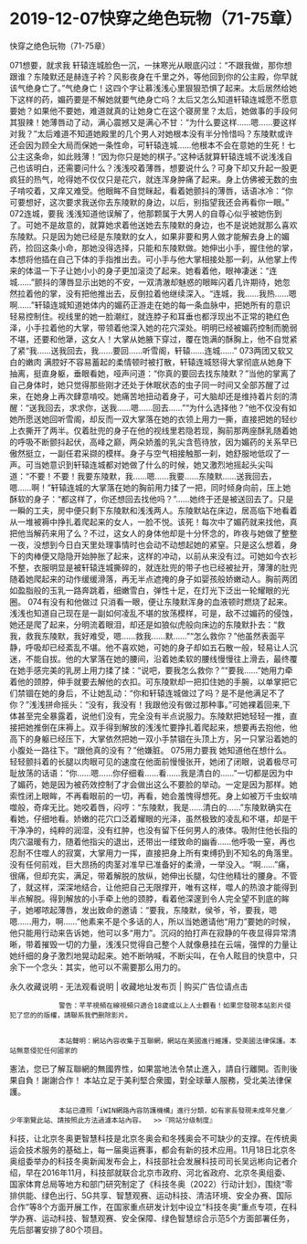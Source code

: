 # 2019-12-07快穿之绝色玩物（71-75章）



快穿之绝色玩物（71-75章）



 071想要，就求我   轩辕连城脸色一沉，一抹寒光从眼底闪过：“不跟我做，那你想跟谁？东陵默还是赫连子衿？风影夜身在千里之外，等他回到你的公主殿，你早就该气绝身亡了。”气绝身亡！这四个字让慕浅浅心里狠狠恐惧了起来。太后居然给她下这样的药，媚药要是不解她就要气绝身亡吗？太后又怎么知道轩辕连城愿不愿意要她？如果他不要她，难道就真的让她身亡在这个寝房里？太后，她做事的手段何其狠辣！她薄唇动了动，满心震撼又是满心不甘：“为什么要这样……嗯……要这样对我？”太后难道不知道她殿里的几个男人对她根本没有半分怜惜吗？东陵默或许还会因为顾全大局而保她一条性命，可轩辕连城……他根本不会在意她的生死！七公主这条命，如此贱薄！“因为你只是她的棋子。”这种话就算轩辕连城不说浅浅自己也该明白，还需要问什么？浅浅咬着薄唇，想要说什么？可身下却又升起一股更疯狂的热气，呛得她不仅仅只是花穴，就连浑身肿痛了起来。身上仿佛被无数的虫子啃咬着，又痒又难受。他眼眸不自觉眯起，看着她颤抖的薄唇，话语冰冷：“你可要想好，这次要求我送你去东陵默的身边，以后，别指望我还会再看你一眼。” 072连城，要我   浅浅知道他误解了，他那颗属于大男人的自尊心似乎被她伤到了。可她不是故意的，就算她求着他送她去东陵默的身边，也不是说她就那么喜欢东陵默。只是因为她已经是东陵默的女人，如果非要和男人做才能解去身上的媚药，捡回这条小命，那她没得选择，只能和东陵默做。她伸出小手，握住他的掌，本想将他插在自己下体的手指推出去。可小手与他大掌相接处那一刹，从他掌上传来的体温一下子让她小小的身子更加滚烫了起来。她看着他，眼神凄迷：“连城……”颤抖的薄唇显示出她的不安，一双清澈却魅惑的眼眸闪着几许期待，她忽然拉着他的掌，没有把他推出去，反倒拉着他继续深入。“连城，我……我热……嗯啊……”轩辕连城知道她体内的媚药正游走在她的每一条血脉中，把她所有的意识轻易控制住。视线里的她一脸潮红，就连脖子和耳垂也都浮现出不正常的艳红色泽，小手拉着他的大掌，带领着他深入她的花穴深处。明明已经被媚药控制而脆弱不堪，还要和他犟，这女人！大掌从她腋下穿过，覆在饱满的酥胸上，他不自觉紧了紧“我……送我回去，我……要回……听雪阁，轩辕……连城……”	 073两团又软又白的嫩肉   满腔好不容易蓄起的柔情顿时被打散，轩辕连城怒得大掌彻底从她身下抽离，挺直身躯，垂眼看她，哑声问道：“你真的要回去找东陵默？”当他的掌离了自己身体时，她只觉得那些刚才还处于休眠状态的虫子同一时间又全部苏醒了过来，在她身上再次肆意啃咬。她痛苦地扭动着身子，可大脑却还是维持着片刻的清醒：“送我回去，求求你，送我……嗯……回去……”“为什么选择他？”他不仅没有如她所愿送她回听雪阁，却反而一双大掌落在她的衣领上用力一撕，直接把她的轻纱上衣撕开了两半。仅着肚兜的身子在他的视线里若隐若现，胸前那两座酥乳随着她的呼吸不断颤抖起伏，高峰之巅，两朵娇羞的乳尖含苞待放，因为媚药的关系早已傲然挺立，一副任君采撷的模样。身子与空气相接触那一刹，她舒服地低叹了一声。可当她意识到轩辕连城都对她做了什么的时候，她又激烈地摇起头尖叫道：“不要！不要！我要东陵默，我……嗯……我要……东陵默……送我回去，嗯……啊！”轩辕连城的大掌落在她的胸前用力揉了一把，同时倾身向前，压上她酥软的身子：“都这样了，你还想回去找他吗？”……她终于还是被送回去了。只是一瞬的工夫，房中便只剩下东陵默和浅浅两人。东陵默站在床边，居高临下地看着从一堆被褥中挣扎着爬起来的女人，一脸不悦。该死！每次中了媚药就来找他，真把他当解药来用了么？不过，这女人的身体他却是十分怀念的，昨夜与她做了整整一夜，没想到今日白天里处理事情时也会动不动想起她的紧窒。只是这么想着，身下的肉棒便又隐隐开始肿胀了起来，这样的冲动，以前从来没有过。可她如今衣衫不整，衣服明显是被轩辕连城撕碎的，就连肚兜的带子也已经被扯开，薄薄的肚兜随着她爬起来的动作缓缓滑落，再无半点遮掩的身子如婴孩般娇嫩动人。胸前两团如盈脂般的玉乳一路奔跳着，细嫩雪白，弹性十足，在灯光下泛出一轮耀眼的光圈。 074有没有和他做过   只消看一眼，便让东陵默浑身的血液顿时燃烧了起来。浅浅也知道自己现在是一副如何凌乱不堪的放荡模样，可是，敌不过媚药的侵蚀，她还是爬了起来，分明流着眼泪，却还是如狼似虎般向床边的东陵默扑去：“救我，救我东陵默，我好难受，嗯……救我……默……”“怎么救你？”他虽然表面平静，呼吸却已经紊乱不堪。他不喜欢她，可她的身子却如五石散一般，轻易让人沉迷，不能自拔。他的大掌落在她的腰间，沿着她柔软的腰线慢慢往上滑去，最终覆在她手感完美的乳房上用力揉了揉：“说吧，要我怎么救你？”“要我……”她用力牵着他的颈脖，伸手就要去解他的衣扣。可东陵默却一把扣住她的手腕，以单掌把它们禁锢在她的身后，不让她乱动：“你和轩辕连城做过了吗？是不是他满足不了你？”浅浅拼命摇头：“没有，我没有！我跟他没有做过那种事。”可她裸着回来,下体甚至完全暴露着，说他们没有，完全没有半点说服力。东陵默把她轻轻一推，直接把她推倒在床褥上。双手得到解放的浅浅忙要挣扎着爬起来，想要再去抱他，他高下的身躯已经压下，大掌依然把她一双小手禁锢在头顶上方，另一只掌沿着她的小腹处一路往下。“跟他真的没有？”他嫌脏。 075用力要我   她知道他在想什么。轻轻颤抖着的长腿以肉眼可见的速度在他面前慢慢张开，她闭了闭眼，说着极尽可耻放荡的话语：“你……嗯……你仔细看……看……我是清白的……”一切都是因为中了媚药，她是因为被药效控制了才会做出这么不要脸的举动。一定是因为那样。她索性闭上眼眸，不再看眼前的一切，再看，她会羞愧得想死。身上如被万千虫蚁啃噬般，奇痒无比。她咬着唇，闷哼：“东陵默，我是……清白的……”东陵默确实在看她，仔细地看。娇嫩的花穴口泛着耀眼的光泽，虽然极致的凌乱和不堪，却是干干净净的，纯粹的润湿，没有红肿，也没有留下任何男人的液体。吸附住他长指的肉穴温暖有力，随着他指尖的退出，还带出一缕致命的幽香……他呼吸一窒，再也忍耐不住噬人的寂寞，大掌用力一挥，直接把身上所有束缚扔到不知名的角落里。没有任何前戏，巨大昂扬的肉茎对准早已准备好的柔滑，一举没入。“啊……”痛，很痛，但却充实，满足，带着解脱的放纵，她伸出长腿，勾住他精壮的腰身。不管了，就这样，深深地结合，让他把自己无限撑开，唯有这样，噬人的热浪才能得到半点解脱。得到解放的小手牵上他的颈脖，看着他深邃到令人完全望不到底的眸子，她嘟哝起薄唇，发出致命的邀请：“要我，东陵默，侯爷，爷，要我，嗯嗯……用力，啊……”他素来不是个多话的人，所以当她邀请他“用力”要她的时候，他只能用行动来告诉她，他可以多“用力”。沉闷的拍打声在寂静的午夜显得异常清晰，带着摧毁一切的力量，浅浅只觉得自己整个人就像悬挂在云端，强悍的力量让她纤细的身子激烈地晃动起来。她不断呐喊，不断尖叫，在令人眩目的快意中，只余下一个念头：其实，他可以不需要那么用力的。
            







永久收藏说明 - 无法观看说明 | 收藏地址发布页 | 购买广告位请点击


                警告：芊芊視頻在線視頻只適合18歲或以上人士觀看！如果您發現本站影片侵犯了您的的版權，請聯系我們删除影片。
            

                本站聲明：網站內容收集于互聯網，網站在美國進行維護，受美國法律保護。本站無意侵犯任何國家的
憲法，您已了解互聯網的無國界性，如果當地法令禁止進入，請自行離開。否則後果自負！謝謝合作！
本站立足于美利堅合衆國，對全球華人服務，受北美法律保護。
            

                本站已遵照「iWIN網路內容防護機構」進行分類，如有家長發現未成年兒童／少年瀏覽此站、請按照此方法過濾本站內容。  >>『网站分级制度』




科技，让北京冬奥更智慧科技是北京冬奥会和冬残奥会不可缺少的支撑。在传统奥运会技术服务的基础上，每一届奥运赛事，都会有新的技术应用。11月18日北京冬奥组委举办的科技冬奥新闻发布会上，科技部社会发展科技司司长吴远彬向记者介绍，早在2016年11月，科技部就联合北京市政府、河北省政府、北京冬奥组委、国家体育总局等地方和部门研究制定了《科技冬奥（2022）行动计划》，围绕“零排供能、绿色出行、5G共享、智慧观赛、运动科技、清洁环境、安全办赛、国际合作”等8个方面开展工作，在国家重点研发计划中设立“科技冬奥”重点专项，在科学办赛、运动科技、智慧观赛、安全保障、绿色智慧综合示范5个方面部署任务，先后部署安排了80个项目。


